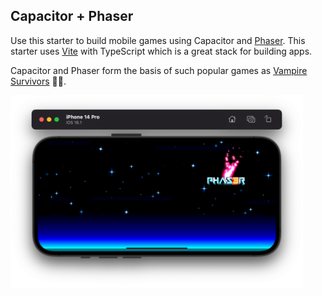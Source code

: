 ## Capacitor + Phaser

Use this starter to build mobile games using Capacitor and [Phaser](https://phaser.io).  This starter uses [Vite](https://vitejs.dev/) with TypeScript which is a great stack for building apps.

Capacitor and Phaser form the basis of such popular games as [Vampire Survivors](https://store.steampowered.com/app/1794680/Vampire_Survivors/) 🧛‍♂️.

<img src="./screenshot-ios.png" width="468" title="iOS Screenshot">

